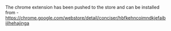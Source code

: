 The chrome extension has been pushed to the store and can be installed from - https://chrome.google.com/webstore/detail/conciser/hbfkehncoimndkjefaibijlhehajinga
